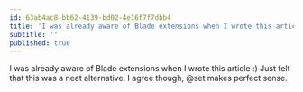 ```yaml
---
id: 63ab4ac8-bb62-4139-bd02-4e16f7f7dbb4
title: 'I was already aware of Blade extensions when I wrote this article :) Just felt that this was a neat…'
subtitle: ''
published: true
---
```




I was already aware of Blade extensions when I wrote this article :) Just felt that this was a neat alternative. I agree though, @set makes perfect sense.

